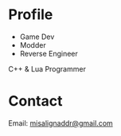 # Profile
+ Game Dev
+ Modder
+ Reverse Engineer

C++ & Lua Programmer

# Contact
Email: misalignaddr@gmail.com
